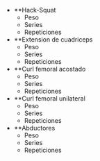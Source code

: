 + **Hack-Squat
	+ Peso
	+ Series
	+ Repeticiones
+ **Extension de cuadriceps
	+ Peso
	+ Series
	+ Repeticiones 
+ **Curl femoral acostado
	+ Peso
	+ Series
	+ Repeticiones
+ **Curl femoral unilateral
	+ Peso
	+ Series
	+ Repeticiones
+ **Abductores
	+ Peso
	+ Series
	+ Repeticiones
